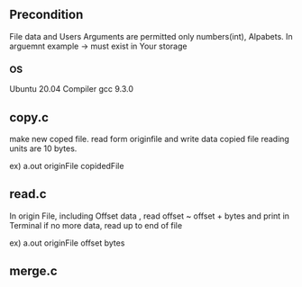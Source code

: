 ## Precondition
File data and Users Arguments are permitted only numbers(int), Alpabets.
In arguemnt example <originFile> -> must exist in Your storage
### OS
Ubuntu 20.04
Compiler gcc 9.3.0
  
## copy.c
make new coped file. read form originfile and write data copied file 
reading units are 10 bytes.

ex) a.out originFile copidedFile
  
## read.c
In origin File, including Offset data , read offset ~ offset + bytes and print in Terminal
if no more data, read up to end of file

ex) a.out originFile offset bytes
  
## merge.c
